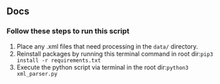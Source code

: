 ## Docs
### Follow these steps to run this script
1. Place any .xml files that need processing in the `data/` directory.
2. Reinstall packages by running this terminal command in root dir:`pip3 install -r requirements.txt`
3. Execute the python script via terminal in the root dir:`python3 xml_parser.py`